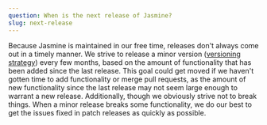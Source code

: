 ```yaml
---
question: When is the next release of Jasmine?
slug: next-release
---
```


Because Jasmine is maintained in our free time, releases don't always come out in a timely manner. We strive to release a minor version ([versioning strategy](#versions)) every few months, based on the amount of functionality that has been added since the last release. This goal could get moved if we haven't gotten time to add functionality or merge pull requests, as the amount of new functionality since the last release may not seem large enough to warrant a new release. Additionally, though we obviously strive not to break things. When a minor release breaks some functionality, we do our best to get the issues fixed in patch releases as quickly as possible.
